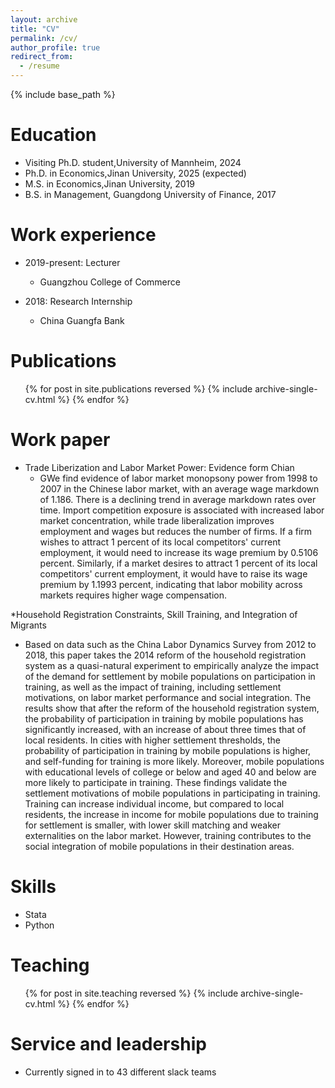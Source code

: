 ```yaml
---
layout: archive
title: "CV"
permalink: /cv/
author_profile: true
redirect_from:
  - /resume
---
```


{% include base_path %}

Education
======
* Visiting Ph.D. student,University of Mannheim, 2024 
* Ph.D. in Economics,Jinan University, 2025 (expected)
* M.S. in Economics,Jinan University, 2019
* B.S. in Management, Guangdong University of Finance, 2017

Work experience
======
* 2019-present: Lecturer
  * Guangzhou College of Commerce

* 2018: Research Internship
  * China Guangfa Bank

Publications
======
  <ul>{% for post in site.publications reversed %}
    {% include archive-single-cv.html %}
  {% endfor %}</ul>
  

Work paper
======
* Trade Liberization and Labor Market Power: Evidence form Chian
  * GWe find evidence of labor market monopsony power from 1998 to 2007 in the Chinese labor market, with an average wage markdown of 1.186. There is a declining trend in average markdown rates over time. Import competition exposure is associated with increased labor market concentration, while trade liberalization improves employment and wages but reduces the number of firms. If a firm wishes to attract 1 percent of its local competitors' current employment, it would need to increase its wage premium by 0.5106 percent. Similarly, if a market desires to attract 1 percent of its local competitors' current employment, it would have to raise its wage premium by 1.1993 percent, indicating that labor mobility across markets requires higher wage compensation.

*Household Registration Constraints, Skill Training, and Integration of Migrants
  * Based on data such as the China Labor Dynamics Survey from 2012 to 2018, this paper takes the 2014 reform of the household registration system as a quasi-natural experiment to empirically analyze the impact of the demand for settlement by mobile populations on participation in training, as well as the impact of training, including settlement motivations, on labor market performance and social integration. The results show that after the reform of the household registration system, the probability of participation in training by mobile populations has significantly increased, with an increase of about three times that of local residents. In cities with higher settlement thresholds, the probability of participation in training by mobile populations is higher, and self-funding for training is more likely. Moreover, mobile populations with educational levels of college or below and aged 40 and below are more likely to participate in training. These findings validate the settlement motivations of mobile populations in participating in training. Training can increase individual income, but compared to local residents, the increase in income for mobile populations due to training for settlement is smaller, with lower skill matching and weaker externalities on the labor market. However, training contributes to the social integration of mobile populations in their destination areas. 
  
Skills
======
* Stata
* Python



  
Teaching
======
  <ul>{% for post in site.teaching reversed %}
    {% include archive-single-cv.html %}
  {% endfor %}</ul>
  
Service and leadership
======
* Currently signed in to 43 different slack teams

